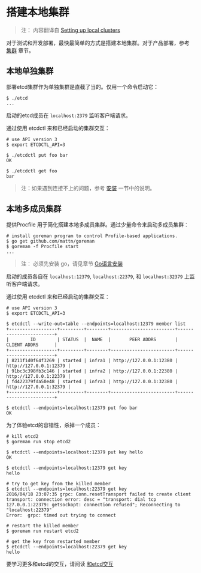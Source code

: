 # 搭建本地集群

> 注： 内容翻译自 [Setting up local clusters](https://github.com/coreos/etcd/blob/master/Documentation/dev-guide/local_cluster.md)

对于测试和开发部署，最快最简单的方式是搭建本地集群。对于产品部署，参考 [集群]() 章节。

## 本地单独集群

部署etcd集群作为单独集群是直截了当的。仅用一个命令启动它：

```
$ ./etcd
...
```

启动的etcd成员在 `localhost:2379` 监听客户端请求。

通过使用 etcdctl 来和已经启动的集群交互：

```
# use API version 3
$ export ETCDCTL_API=3

$ ./etcdctl put foo bar
OK

$ ./etcdctl get foo
bar
```

> 注：如果遇到连接不上的问题，参考 [安装](../../installation/index.md) 一节中的说明。

## 本地多成员集群

提供Procfile 用于简化搭建本地多成员集群。通过少量命令来启动多成员集群：

```
# install goreman program to control Profile-based applications.
$ go get github.com/mattn/goreman
$ goreman -f Procfile start
...
```

> 注： 必须先安装 go，请见章节 [Go语言安装](../../installation/golang.md)

启动的成员各自在 `localhost:12379`, `localhost:22379`, 和 `localhost:32379` 上监听客户端请求。

通过使用 etcdctl 来和已经启动的集群交互：

```
# use API version 3
$ export ETCDCTL_API=3

$ etcdctl --write-out=table --endpoints=localhost:12379 member list
+------------------+---------+--------+------------------------+------------------------+
|        ID        | STATUS  |  NAME  |       PEER ADDRS       |      CLIENT ADDRS      |
+------------------+---------+--------+------------------------+------------------------+
| 8211f1d0f64f3269 | started | infra1 | http://127.0.0.1:12380 | http://127.0.0.1:12379 |
| 91bc3c398fb3c146 | started | infra2 | http://127.0.0.1:22380 | http://127.0.0.1:22379 |
| fd422379fda50e48 | started | infra3 | http://127.0.0.1:32380 | http://127.0.0.1:32379 |
+------------------+---------+--------+------------------------+------------------------+

$ etcdctl --endpoints=localhost:12379 put foo bar
OK
```

为了体验etcd的容错性，杀掉一个成员：
```
# kill etcd2
$ goreman run stop etcd2

$ etcdctl --endpoints=localhost:12379 put key hello
OK

$ etcdctl --endpoints=localhost:12379 get key
hello

# try to get key from the killed member
$ etcdctl --endpoints=localhost:22379 get key
2016/04/18 23:07:35 grpc: Conn.resetTransport failed to create client transport: connection error: desc = "transport: dial tcp 127.0.0.1:22379: getsockopt: connection refused"; Reconnecting to "localhost:22379"
Error:  grpc: timed out trying to connect

# restart the killed member
$ goreman run restart etcd2

# get the key from restarted member
$ etcdctl --endpoints=localhost:22379 get key
hello
```

要学习更多和etcd的交互，请阅读 [和etcd交互](interacting_v3.md)


